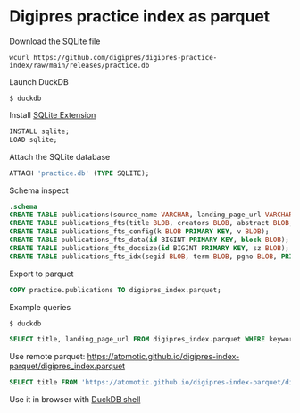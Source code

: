 # Digipres practice index as parquet

Download the SQLite file

```
wcurl https://github.com/digipres/digipres-practice-index/raw/main/releases/practice.db
```

Launch DuckDB

```
$ duckdb
```

Install [SQLite Extension](https://duckdb.org/docs/extensions/sqlite.html)

```sql
INSTALL sqlite;
LOAD sqlite;
```

Attach the SQLite database

```sql
ATTACH 'practice.db' (TYPE SQLITE);
```

Schema inspect

```sql
.schema
CREATE TABLE publications(source_name VARCHAR, landing_page_url VARCHAR, document_url VARCHAR, slides_url VARCHAR, notes_url VARCHAR, "year" BIGINT, title VARCHAR, abstract VARCHAR, "language" VARCHAR, creators VARCHAR, institutions VARCHAR, license VARCHAR, size BIGINT, "type" VARCHAR, date VARCHAR, keywords VARCHAR);
CREATE TABLE publications_fts(title BLOB, creators BLOB, abstract BLOB, keywords BLOB, institutions BLOB, "type" BLOB);
CREATE TABLE publications_fts_config(k BLOB PRIMARY KEY, v BLOB);
CREATE TABLE publications_fts_data(id BIGINT PRIMARY KEY, block BLOB);
CREATE TABLE publications_fts_docsize(id BIGINT PRIMARY KEY, sz BLOB);
CREATE TABLE publications_fts_idx(segid BLOB, term BLOB, pgno BLOB, PRIMARY KEY(segid, term));
```

Export to parquet

```sql
COPY practice.publications TO digipres_index.parquet;
```

Example queries

```sql
$ duckdb

SELECT title, landing_page_url FROM digipres_index.parquet WHERE keywords like '%database%';
```

Use remote parquet: https://atomotic.github.io/digipres-index-parquet/digipres_index.parquet

```sql
SELECT title FROM 'https://atomotic.github.io/digipres-index-parquet/digipres_index.parquet' limit 10;
```

Use it in browser with [DuckDB shell](https://shell.duckdb.org/#queries=v0,select-title-from-'https%3A%2F%2Fatomotic.github.io%2Fdigipres%20index%20parquet%2Fdigipres_index.parquet'-limit-10~,select-title%2Clanding_page_url-from-'https%3A%2F%2Fatomotic.github.io%2Fdigipres%20index%20parquet%2Fdigipres_index.parquet'-where-keywords-like-'%25warc%25'~)
